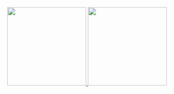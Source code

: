 <div align="center">
  <a href="https://github.com/AlexandreCotorobai">
  <a href="https://github.com/AlexandreCotorobai">
  <img height="180em" src="https://github-readme-stats.vercel.app/api?username=AlexandreCotorobai&show_icons=true&theme=gotham&include_all_commits=true&count_private=true"/>
  <img height="180em" src="https://github-readme-stats.vercel.app/api/top-langs/?username=AlexandreCotorobai&layout=compact&langs_count=7&theme=gotham"/>
</div>
